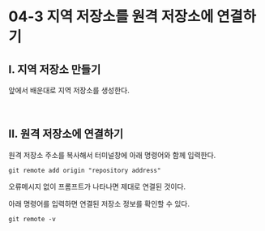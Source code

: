 # 04-3 지역 저장소를 원격 저장소에 연결하기

## I. 지역 저장소 만들기 

앞에서 배운대로 지역 저장소를 생성한다.

<br>

## II. 원격 저장소에 연결하기

원격 저장소 주소를 복사해서 터미널창에 아래 명령어와 함께 입력한다.

```
git remote add origin "repository address"
```

오류메시지 없이 프롬프트가 나타나면 제대로 연결된 것이다.

아래 명령어를 입력하면 연결된 저장소 정보를 확인할 수 있다.
```
git remote -v
```

